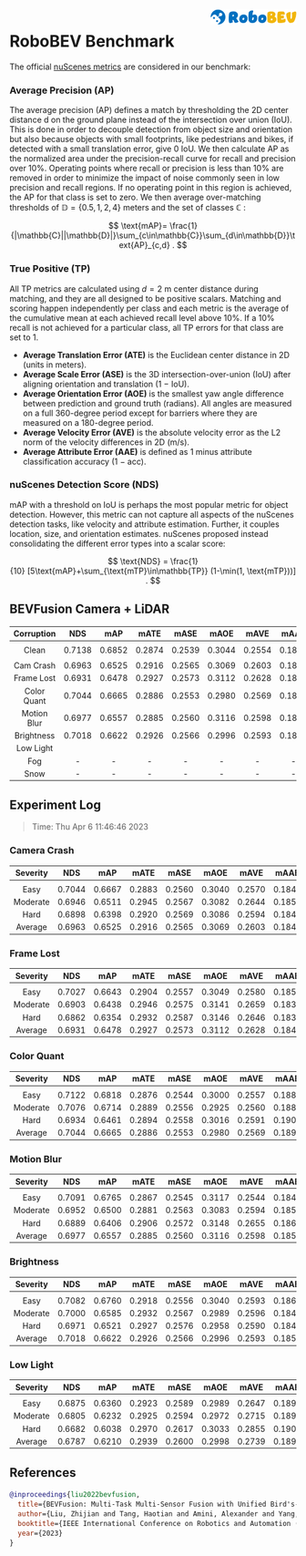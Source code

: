 <img src="../figs/logo2.png" align="right" width="30%">

# RoboBEV Benchmark

The official [nuScenes metrics](https://www.nuscenes.org/object-detection/?externalData=all&mapData=all&modalities=Any) are considered in our benchmark:

### Average Precision (AP)

The average precision (AP) defines a match by thresholding the 2D center distance d on the ground plane instead of the intersection over union (IoU). This is done in order to decouple detection from object size and orientation but also because objects with small footprints, like pedestrians and bikes, if detected with a small translation error, give $0$ IoU.
We then calculate AP as the normalized area under the precision-recall curve for recall and precision over 10%. Operating points where recall or precision is less than $10$% are removed in order to minimize the impact of noise commonly seen in low precision and recall regions. If no operating point in this region is achieved, the AP for that class is set to zero. We then average over-matching thresholds of $\mathbb{D}=\{0.5, 1, 2, 4\}$ meters and the set of classes $\mathbb{C}$ :

$$
\text{mAP}= \frac{1}{|\mathbb{C}||\mathbb{D}|}\sum_{c\in\mathbb{C}}\sum_{d\in\mathbb{D}}\text{AP}_{c,d} .
$$

### True Positive (TP)

All TP metrics are calculated using $d=2$ m center distance during matching, and they are all designed to be positive scalars. Matching and scoring happen independently per class and each metric is the average of the cumulative mean at each achieved recall level above $10$%. If a $10$% recall is not achieved for a particular class, all TP errors for that class are set to $1$. 

- **Average Translation Error (ATE)** is the Euclidean center distance in 2D (units in meters). 
- **Average Scale Error (ASE)** is the 3D intersection-over-union (IoU) after aligning orientation and translation ($1$ − IoU).
- **Average Orientation Error (AOE)** is the smallest yaw angle difference between prediction and ground truth (radians). All angles are measured on a full $360$-degree period except for barriers where they are measured on a $180$-degree period.
- **Average Velocity Error (AVE)** is the absolute velocity error as the L2 norm of the velocity differences in 2D (m/s).
- **Average Attribute Error (AAE)** is defined as $1$ minus attribute classification accuracy ($1$ − acc).

### nuScenes Detection Score (NDS)
mAP with a threshold on IoU is perhaps the most popular metric for object detection. However, this metric can not capture all aspects of the nuScenes detection tasks, like velocity and attribute estimation. Further, it couples location, size, and orientation estimates. nuScenes proposed instead consolidating the different error types into a scalar score:

$$
\text{NDS} = \frac{1}{10} [5\text{mAP}+\sum_{\text{mTP}\in\mathbb{TP}} (1-\min(1, \text{mTP}))] .
$$


## BEVFusion Camera + LiDAR

| **Corruption** | **NDS** | **mAP** | **mATE** | **mASE** | **mAOE** | **mAVE** | **mAAE** |
| :------------: | :-----: | :-----: | :------: | :------: | :------: | :------: | :------: |
| |
| Clean          | 0.7138 | 0.6852 | 0.2874 | 0.2539 | 0.3044 | 0.2554 | 0.1874 |
| |
| Cam Crash      | 0.6963    | 0.6525    | 0.2916     | 0.2565     | 0.3069     | 0.2603     | 0.1847     |
| Frame Lost     | 0.6931    | 0.6478    | 0.2927     | 0.2573     | 0.3112     | 0.2628     | 0.1840     |
| Color Quant    | 0.7044    | 0.6665    | 0.2886     | 0.2553     | 0.2980     | 0.2569     | 0.1891     |
| Motion Blur    | 0.6977    | 0.6557    | 0.2885     | 0.2560     | 0.3116     | 0.2598     | 0.1853     |
| Brightness     | 0.7018    | 0.6622    | 0.2926     | 0.2566     | 0.2996     | 0.2593     | 0.1852     |
| Low Light      |  |  |  |  |  |  |  |
| Fog            | - | - | - | - | - | - | - |
| Snow           | - | - | - | - | - | - | - |


## Experiment Log

> Time: Thu Apr  6 11:46:46 2023


### Camera Crash

| **Severity** | **NDS** | **mAP** | **mATE** | **mASE** | **mAOE** | **mAVE** | **mAAE** |
| :----------: | :-----: | :-----: | :------: | :------: | :------: | :------: | :------: |
| |
| Easy         | 0.7044    | 0.6667    | 0.2883     | 0.2560     | 0.3040     | 0.2570     | 0.1841     |
| Moderate     | 0.6946    | 0.6511    | 0.2945     | 0.2567     | 0.3082     | 0.2644     | 0.1855     |
| Hard         | 0.6898    | 0.6398    | 0.2920     | 0.2569     | 0.3086     | 0.2594     | 0.1846     |
| Average      | 0.6963    | 0.6525    | 0.2916     | 0.2565     | 0.3069     | 0.2603     | 0.1847     |


### Frame Lost

| **Severity** | **NDS** | **mAP** | **mATE** | **mASE** | **mAOE** | **mAVE** | **mAAE** |
| :----------: | :-----: | :-----: | :------: | :------: | :------: | :------: | :------: |
| |
| Easy         | 0.7027    | 0.6643    | 0.2904     | 0.2557     | 0.3049     | 0.2580     | 0.1852     |
| Moderate     | 0.6903    | 0.6438    | 0.2946     | 0.2575     | 0.3141     | 0.2659     | 0.1835     |
| Hard         | 0.6862    | 0.6354    | 0.2932     | 0.2587     | 0.3146     | 0.2646     | 0.1832     |
| Average      | 0.6931    | 0.6478    | 0.2927     | 0.2573     | 0.3112     | 0.2628     | 0.1840     |


### Color Quant

| **Severity** | **NDS** | **mAP** | **mATE** | **mASE** | **mAOE** | **mAVE** | **mAAE** |
| :----------: | :-----: | :-----: | :------: | :------: | :------: | :------: | :------: |
| |
| Easy         | 0.7122    | 0.6818    | 0.2876     | 0.2544     | 0.3000     | 0.2557     | 0.1889     |
| Moderate     | 0.7076    | 0.6714    | 0.2889     | 0.2556     | 0.2925     | 0.2560     | 0.1880     |
| Hard         | 0.6934    | 0.6461    | 0.2894     | 0.2558     | 0.3016     | 0.2591     | 0.1904     |
| Average      | 0.7044    | 0.6665    | 0.2886     | 0.2553     | 0.2980     | 0.2569     | 0.1891     |


### Motion Blur

| **Severity** | **NDS** | **mAP** | **mATE** | **mASE** | **mAOE** | **mAVE** | **mAAE** |
| :----------: | :-----: | :-----: | :------: | :------: | :------: | :------: | :------: |
| |
| Easy         | 0.7091    | 0.6765    | 0.2867     | 0.2545     | 0.3117     | 0.2544     | 0.1840     |
| Moderate     | 0.6952    | 0.6500    | 0.2881     | 0.2563     | 0.3083     | 0.2594     | 0.1858     |
| Hard         | 0.6889    | 0.6406    | 0.2906     | 0.2572     | 0.3148     | 0.2655     | 0.1860     |
| Average      | 0.6977    | 0.6557    | 0.2885     | 0.2560     | 0.3116     | 0.2598     | 0.1853     |


### Brightness

| **Severity** | **NDS** | **mAP** | **mATE** | **mASE** | **mAOE** | **mAVE** | **mAAE** |
| :----------: | :-----: | :-----: | :------: | :------: | :------: | :------: | :------: |
| |
| Easy         | 0.7082    | 0.6760    | 0.2918     | 0.2556     | 0.3040     | 0.2593     | 0.1869     |
| Moderate     | 0.7000    | 0.6585    | 0.2932     | 0.2567     | 0.2989     | 0.2596     | 0.1840     |
| Hard         | 0.6971    | 0.6521    | 0.2927     | 0.2576     | 0.2958     | 0.2590     | 0.1846     |
| Average      | 0.7018    | 0.6622    | 0.2926     | 0.2566     | 0.2996     | 0.2593     | 0.1852     |


### Low Light

| **Severity** | **NDS** | **mAP** | **mATE** | **mASE** | **mAOE** | **mAVE** | **mAAE** |
| :----------: | :-----: | :-----: | :------: | :------: | :------: | :------: | :------: |
| |
| Easy         | 0.6875    | 0.6360    | 0.2923     | 0.2589     | 0.2989     | 0.2647     | 0.1897     |
| Moderate     | 0.6805    | 0.6232    | 0.2925     | 0.2594     | 0.2972     | 0.2715     | 0.1897     |
| Hard         | 0.6682    | 0.6038    | 0.2970     | 0.2617     | 0.3033     | 0.2855     | 0.1900     |
| Average      | 0.6787    | 0.6210    | 0.2939     | 0.2600     | 0.2998     | 0.2739     | 0.1898     |


## References

```bib
@inproceedings{liu2022bevfusion,
  title={BEVFusion: Multi-Task Multi-Sensor Fusion with Unified Bird's-Eye View Representation},
  author={Liu, Zhijian and Tang, Haotian and Amini, Alexander and Yang, Xingyu and Mao, Huizi and Rus, Daniela and Han, Song},
  booktitle={IEEE International Conference on Robotics and Automation (ICRA)},
  year={2023}
}
```
